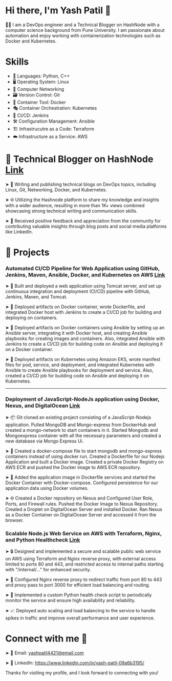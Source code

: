 # Hi there, I'm Yash Patil 👋

🧑‍💻 I am a DevOps engineer and a Technical Blogger on HashNode with a computer science background from Pune University. I am passionate about automation and enjoy working with containerization technologies such as Docker and Kubernetes.

# Skills
- 🐍 Languages: Python, C++
- 🖥️ Operating System: Linux
- 🔗 Computer Networking
- 🗃️ Version Control: Git
- 🐳 Container Tool: Docker
- 🎭 Container Orchestration: Kubernetes
- 🤖 CI/CD: Jenkins
- 🛠️ Configuration Management: Ansible
- 🏗️ Infrastrucutre as a Code: Terraform
- ☁️ Infrastructure as a Service: AWS

# 📝 Technical Blogger on HashNode [Link](https://yashpatil.hashnode.dev/)

➤ 📝 Writing and publishing technical blogs on DevOps topics, including Linux, Git, Networking, Docker, and Kubernetes.

➤ 🌐 Utilizing the Hashnode platform to share my knowledge and insights with a wider audience, resulting in more than 1K+ views combined showcasing strong technical writing and communication skills.

➤ 🙌 Received positive feedback and appreciation from the community for contributing valuable insights through blog posts and social media platforms like LinkedIn.

# 🚀 Projects
### Automated CI/CD Pipeline for Web Application using GitHub, Jenkins, Maven, Ansible, Docker, and Kubernetes on AWS [Link](https://github.com/yash-s-patil/CI-CD-with-Jenkins-Ansible-Docker-Kubernetes-on-AWS)

➤ 🚀 Built and deployed a web application using Tomcat server, and set up continuous integration and deployment (CI/CD) pipeline with GitHub, Jenkins, Maven, and Tomcat.

➤ 🐳 Deployed artifacts on Docker container, wrote Dockerfile, and integrated Docker host with Jenkins to create a CI/CD job for building and deploying on containers.

➤ 🔧 Deployed artifacts on Docker containers using Ansible by setting up an Ansible server, integrating it with Docker host, and creating Ansible playbooks for creating images and containers. Also, integrated Ansible with Jenkins to create a CI/CD job for building code on Ansible and deploying it on a Docker container.

➤ 🎯 Deployed artifacts on Kubernetes using Amazon EKS, wrote manifest files for pod, service, and deployment, and integrated Kubernetes with Ansible to create Ansible playbooks for deployment and service. Also, created a CI/CD job for building code on Ansible and deploying it on Kubernetes.

<hr>

### Deployment of JavaScript-NodeJs application using Docker, Nexus, and DigitalOcean [Link](https://github.com/yash-s-patil/Deployment-of-JavaScript-NodeJs-application)

➤ 📦 Git cloned an existing project consisting of a JavaScript-Nodejs application. Pulled MongoDB and Mongo-express from DockerHub and created a mongo-network to start containers in it. Started Mongodb and Mongoexpress container with all the necessary parameters and created a new database via Mongo Express Ui.

➤ 🐳 Created a docker-compose file to start mongodb and mongo-express containers instead of using docker run. Created a Dockerfile for our Nodejs Application and built a Docker image. Created a private Docker Registry on AWS ECR and pushed the Docker image to AWS ECR repository.

➤ 🚀 Added the application image in Dockerfile services and started the Docker Container with Docker-compose. Configured persistence for our application data using Docker volumes.

➤ 🌐 Created a Docker repository on Nexus and Configured User Role, Ports, and Firewall rules. Pushed the Docker Image to Nexus Repository. Created a Droplet on DigitalOcean Server and installed Docker. Ran Nexus as a Docker Container on DigitalOcean Server and accessed it from the browser.

### Scalable Node.js Web Service on AWS with Terraform, Nginx, and Python Healthcheck [Link](https://github.com/yash-s-patil/Devops-Assignment)

➤ 🔒 Designed and implemented a secure and scalable public web service on AWS using Terraform and Nginx reverse proxy, with external access limited to ports 80 and 443, and restricted access to internal paths starting with "/internal/..." for enhanced security. 

➤ 🔀 Configured Nginx reverse proxy to redirect traffic from port 80 to 443 and proxy pass to port 3000 for efficient load balancing and routing. 

➤ 🐍 Implemented a custom Python health check script to periodically monitor the service and ensure high availability and reliability.

➤ 📈 Deployed auto scaling and load balancing to the service to handle spikes in traffic and improve overall performance and user experience.      

# Connect with me 🤝
➤ 📧 Email: yashpatil4421@email.com

➤ 💼 LinkedIn: https://www.linkedin.com/in/yash-patil-09a6b3195/

Thanks for visiting my profile, and I look forward to connecting with you!





















